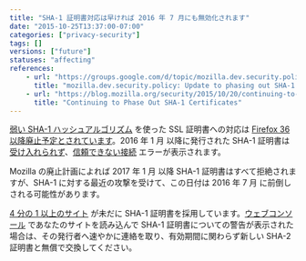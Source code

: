 ```yaml
---
title: "SHA-1 証明書対応は早ければ 2016 年 7 月にも無効化されます"
date: "2015-10-25T13:37:00-07:00"
categories: ["privacy-security"]
tags: []
versions: ["future"]
statuses: "affecting"
references:
    - url: "https://groups.google.com/d/topic/mozilla.dev.security.policy/wXvLQ26JyOA/discussion"
      title: "mozilla.dev.security.policy: Update to phasing out SHA-1 Certs"
    - url: "https://blog.mozilla.org/security/2015/10/20/continuing-to-phase-out-sha-1-certificates/"
      title: "Continuing to Phase Out SHA-1 Certificates"
---
```

[弱い SHA-1 ハッシュアルゴリズム](https://developer.mozilla.org/docs/Web/Security/Weak_Signature_Algorithm) を使った SSL 証明書への対応は [Firefox 36 以降廃止予定とされています](https://www.fxsitecompat.com/ja/docs/2014/sha-1-support-has-been-deprecated/)。<time datetime="2016-01">2016 年 1 月</time> 以降に発行された SHA-1 証明書は [受け入れられず](https://www.fxsitecompat.com/ja/docs/2015/sha-1-based-certificates-with-validity-period-from-2016-will-not-be-validated/)、[信頼できない接続](https://support.mozilla.org/ja/kb/connection-untrusted-error-message) エラーが表示されます。

Mozilla の廃止計画によれば <time datetime="2017-01">2017 年 1 月</time> 以降 SHA-1 証明書はすべて拒絶されますが、SHA-1 に対する最近の攻撃を受けて、この日付は <time datetime="2016-07">2016 年 7 月</time> に前倒しされる可能性があります。

[4 分の 1 以上のサイト](http://news.netcraft.com/archives/2015/10/19/one-million-ssl-certificates-still-using-insecure-sha-1-algorithm.html) が未だに SHA-1 証明書を採用しています。[ウェブコンソール](https://developer.mozilla.org/ja/docs/Tools/Web_Console) であなたのサイトを読み込んで SHA-1 証明書についての警告が表示された場合は、その発行者へ速やかに連絡を取り、有効期間に関わらず新しい SHA-2 証明書と無償で交換してください。
